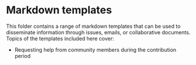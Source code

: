 # Markdown templates

This folder contains a range of markdown templates that can be used to
disseminate information through issues, emails, or collaborative documents.
Topics of the templates included here cover:

- Requesting help from community members during the contribution period
